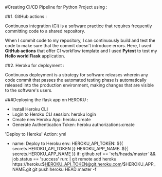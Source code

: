 #Creating CI/CD Pipeline for Python Project using :

##1. GitHub actions : 

Continuous integration (CI) is a software practice that requires frequently committing code to a shared repository.

When I commit code to my repository, I can continuously build and test the code to make sure that the commit doesn't introduce errors. 
Here, I used **GitHub actions** that offer CI workflow template and I used **Pytest** to test my **Hello world Flask** application.

##2. Heroku for deployment : 

Continuous deployment is a strategy for software releases wherein any code commit that passes the automated testing phase is automatically released into the production environment, making changes that are visible to the software's users.

###Deploying the flask app on HEROKU : 

* Install Heroku CLI
* Login to Heroku CLI session: heroku login
* Create new Heroku App: heroku create
* Generate Authentication Token: heroku authorizations:create

'Deploy to Heroku' Action:
yml
- name: Deploy to Heroku
  env:
    HEROKU_API_TOKEN: ${{ secrets.HEROKU_API_TOKEN }}
    HEROKU_APP_NAME: ${{ secrets.HEROKU_APP_NAME }}
  if: github.ref == 'refs/heads/master' && job.status == 'success'
  run: |
    git remote add heroku https://heroku:$HEROKU_API_TOKEN@git.heroku.com/$HEROKU_APP_NAME.git
    git push heroku HEAD:master -f

